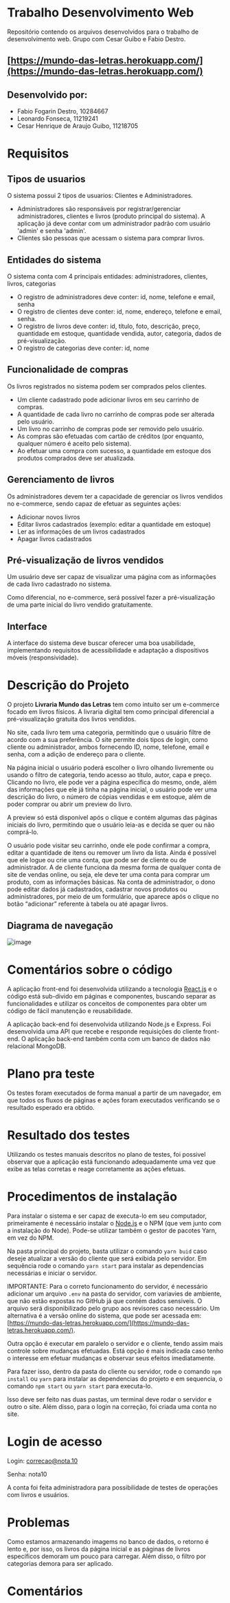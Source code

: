 # Trabalho Desenvolvimento Web

Repositório contendo os arquivos desenvolvidos para o trabalho de desenvolvimento web. Grupo com Cesar Guibo e Fabio Destro.

## [https://mundo-das-letras.herokuapp.com/](https://mundo-das-letras.herokuapp.com/)

## Desenvolvido por:

- Fabio Fogarin Destro, 10284667
- Leonardo Fonseca, 11219241
- Cesar Henrique de Araujo Guibo, 11218705

# Requisitos

## Tipos de usuarios

O sistema possui 2 tipos de usuarios: Clientes e Administradores.

- Administradores são responsáveis por registrar/gerenciar administradores, clientes e livros (produto principal do sistema). A aplicação já deve contar com um administrador padrão com usuário 'admin' e senha 'admin'.
- Clientes são pessoas que acessam o sistema para comprar livros.

## Entidades do sistema

O sistema conta com 4 principais entidades: administradores, clientes, livros, categorias

- O registro de administradores deve conter: id, nome, telefone e email, senha
- O registro de clientes deve conter: id, nome, endereço, telefone e email, senha.
- O registro de livros deve conter: id, título, foto, descrição, preço, quantidade em estoque, quantidade vendida, autor, categoria, dados de pré-visualização.
- O registro de categorias deve conter: id, nome

## Funcionalidade de compras

Os livros registrados no sistema podem ser comprados pelos clientes.

- Um cliente cadastrado pode adicionar livros em seu carrinho de compras.
- A quantidade de cada livro no carrinho de compras pode ser alterada pelo usuário.
- Um livro no carrinho de compras pode ser removido pelo usuário.
- As compras são efetuadas com cartão de créditos (por enquanto, qualquer número é aceito pelo sistema).
- Ao efetuar uma compra com sucesso, a quantidade em estoque dos produtos comprados deve ser atualizada.

## Gerenciamento de livros

Os administradores devem ter a capacidade de gerenciar os livros vendidos no e-commerce, sendo capaz de efetuar as seguintes ações:

- Adicionar novos livros
- Editar livros cadastrados (exemplo: editar a quantidade em estoque)
- Ler as informações de um livros cadastrados
- Apagar livros cadastrados

## Pré-visualização de livros vendidos

Um usuário deve ser capaz de visualizar uma página com as informações de cada livro cadastrado no sistema.

Como diferencial, no e-commerce, será possível fazer a pré-visualização de uma parte inicial do livro vendido gratuitamente.

## Interface

A interface do sistema deve buscar oferecer uma boa usabilidade, implementando requisitos de acessibilidade e adaptação a dispositivos móveis (responsividade).

# Descrição do Projeto

O projeto **Livraria Mundo das Letras** tem como intuito ser um e-commerce focado em livros físicos. A livraria digital tem como principal diferencial a pré-visualização gratuita dos livros vendidos.

No site, cada livro tem uma categoria, permitindo que o usuário filtre de acordo com a sua preferência. O site permite dois tipos de login, como cliente ou administrador, ambos fornecendo ID, nome, telefone, email e senha, com a adição de endereço para o cliente.

Na página inicial o usuário poderá escolher o livro olhando livremente ou usando o filtro de categoria, tendo acesso ao título, autor, capa e preço. Clicando no livro, ele pode ver a página específica do mesmo, onde, além das informações que ele já tinha na página inicial, o usuário pode ver uma descrição do livro, o número de cópias vendidas e em estoque, além de poder comprar ou abrir um preview do livro.

A preview só está disponível após o clique e contém algumas das páginas iniciais do livro, permitindo que o usuário leia-as e decida se quer ou não comprá-lo.

O usuário pode visitar seu carrinho, onde ele pode confirmar a compra, editar a quantidade de itens ou remover um livro da lista. Ainda é possível que ele logue ou crie uma conta, que pode ser de cliente ou de administrador. A de cliente funciona da mesma forma de qualquer conta de site de vendas online, ou seja, ele deve ter uma conta para comprar um produto, com as informações básicas. Na conta de administrador, o dono pode editar dados já cadastrados, cadastrar novos produtos ou administradores, por meio de um formulário, que aparece após o clique no botão “adicionar” referente à tabela ou até apagar livros.

## Diagrama de navegação

![image](./navigation-diagram.png)

# Comentários sobre o código

A aplicação front-end foi desenvolvida utilizando a tecnologia [React.js](https://pt-br.reactjs.org/) e o código está sub-divido em páginas e componentes, buscando separar as funcionalidades e utilizar os conceitos de componentes para obter um código de fácil manutenção e reusabilidade.

A aplicação back-end foi desenvolvida utilizando Node.js e Express. Foi desenvolvida uma API que recebe e responde requisições do cliente front-end. O aplicação back-end também conta com um banco de dados não relacional MongoDB.

# Plano pra teste

Os testes foram executados de forma manual a partir de um navegador, em que todos os fluxos de páginas e ações foram executados verificando se o resultado esperado era obtido.

# Resultado dos testes

Utilizando os testes manuais descritos no plano de testes, foi possivel observar que a aplicação está funcionando adequadamente uma vez que exibe as telas corretas e reage corretamente as ações efetuas.

# Procedimentos de instalação

Para instalar o sistema e ser capaz de executa-lo em seu computador, primeiramente é necessário instalar o [Node.js](https://nodejs.org/) e o NPM (que vem junto com a instalação do Node). Pode-se utilizar também o gestor de pacotes Yarn, em vez do NPM.

Na pasta principal do projeto, basta utilizar o comando `yarn buid` caso deseje atualizar a versão do cliente que será exibida pelo servidor. Em sequência rode o comando `yarn start` para instalar as dependencias necessárias e iniciar o servidor.

IMPORTANTE: Para o correto funcionamento do servidor, é necessário adicionar um arquivo `.env` na pasta do servidor, com variavies de ambiente, que não estão expostas no GitHub já que contém dados sensiveis. O arquivo será disponibilizado pelo grupo aos revisores caso necessário. Um alternativa é a versão online do sistema, que pode ser acessada em: [https://mundo-das-letras.herokuapp.com/](https://mundo-das-letras.herokuapp.com/).

Outra opção é executar em paralelo o servidor e o cliente, tendo assim mais controle sobre mudanças efetuadas. Está opção é mais indicada caso tenho o interesse em efetuar mudanças e observar seus efeitos imediatamente.

Para fazer isso, dentro da pasta do cliente ou servidor, rode o comando `npm install` ou `yarn` para instalar as dependencias do projeto e em sequencia, o comando `npm start` ou `yarn start` para executa-lo.

Isso deve ser feito nas duas pastas, um terminal deve rodar o servidor e outro o site. Além disso, para o login na correção, foi criada uma conta no site.

# Login de acesso

Login: correcao@nota.10

Senha: nota10

A conta foi feita administradora para possibilidade de testes de operações com livros e usuários.

# Problemas

Como estamos armazenando imagems no banco de dados, o retorno é lento e, por isso, os livros da página inicial e as páginas de livros específicos demoram um pouco para carregar. Além disso, o filtro por categorias demora para ser aplicado.

# Comentários
